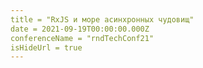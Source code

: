 ```yaml
---
title = "RxJS и море асинхронных чудовищ"
date = 2021-09-19T00:00:00.000Z
conferenceName = "rndTechConf21"
isHideUrl = true
---
```

